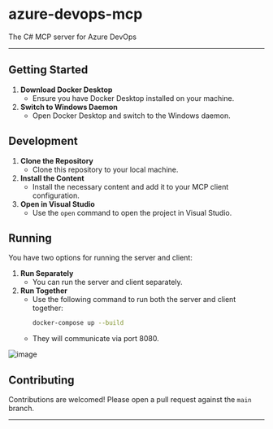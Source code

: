 # azure-devops-mcp

The C# MCP server for Azure DevOps

---

## Getting Started

1. **Download Docker Desktop**
   - Ensure you have Docker Desktop installed on your machine.
2. **Switch to Windows Daemon**
   - Open Docker Desktop and switch to the Windows daemon.

## Development

1. **Clone the Repository**
   - Clone this repository to your local machine.
2. **Install the Content**
   - Install the necessary content and add it to your MCP client configuration.
3. **Open in Visual Studio**
   - Use the `open` command to open the project in Visual Studio.

## Running

You have two options for running the server and client:

1. **Run Separately**
   - You can run the server and client separately.
2. **Run Together**
   - Use the following command to run both the server and client together:
     ```bash
     docker-compose up --build
     ```
   - They will communicate via port 8080.

![image](https://github.com/user-attachments/assets/d73f5224-57d9-437f-af99-851f7d24feb6)


## Contributing

Contributions are welcomed! Please open a pull request against the `main` branch.

---

<!-- version: 2025-04

